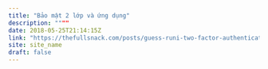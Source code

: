 ```yaml
---
title: "Bảo mật 2 lớp và ứng dụng"
description: """"
date: 2018-05-25T21:14:15Z
link: "https://thefullsnack.com/posts/guess-runi-two-factor-authentication.html"
site: site_name
draft: false
---
```

